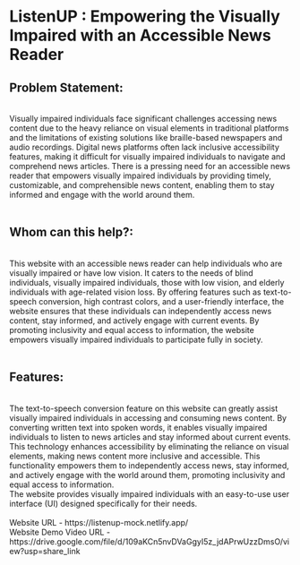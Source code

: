 <h1>ListenUP : Empowering the Visually Impaired with an Accessible News Reader</h1>

<h2> Problem Statement:</h2>
<br>
Visually impaired individuals face significant challenges accessing news content due to the heavy 
reliance on visual elements in traditional platforms and the limitations of existing solutions like braille-based 
newspapers and audio recordings. Digital news platforms often lack inclusive accessibility features, 
making it difficult for visually impaired individuals to navigate and comprehend news articles. 
There is a pressing need for an accessible news reader that empowers visually impaired individuals 
by providing timely, customizable, and comprehensible news content, enabling them to stay informed 
and engage with the world around them.
<br>
<br>

<h2> Whom can this help?:</h2>
<br>
This website with an accessible news reader can help individuals who are visually impaired or have low vision. 
It caters to the needs of blind individuals, visually impaired individuals, those with low vision, and elderly individuals 
with age-related vision loss. By offering features such as text-to-speech conversion, high contrast colors, and a user-friendly interface, 
the website ensures that these individuals can independently access news content, stay informed, and actively engage with current events. 
By promoting inclusivity and equal access to information, the website empowers visually impaired individuals to participate fully in society.
<br>
<br>

<h2> Features:</h2>
<br>
The text-to-speech conversion feature on this website can greatly assist visually impaired individuals 
in accessing and consuming news content. By converting written text into spoken words, it enables visually 
impaired individuals to listen to news articles and stay informed about current events. 
This technology enhances accessibility by eliminating the reliance on visual elements, making 
news content more inclusive and accessible. This functionality empowers them to 
independently access news, stay informed, and actively engage with the world around them, promoting 
inclusivity and equal access to information.
<br>
The website provides visually impaired individuals with an easy-to-use user interface (UI) designed specifically for 
their needs.
<br><br>
Website URL - https://listenup-mock.netlify.app/
<br>
Website Demo Video URL - https://drive.google.com/file/d/109aKCn5nvDVaGgyI5z_jdAPrwUzzDmsO/view?usp=share_link
